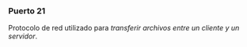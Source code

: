 
### Puerto 21
Protocolo de red utilizado para *transferir archivos entre un cliente y un servidor*.